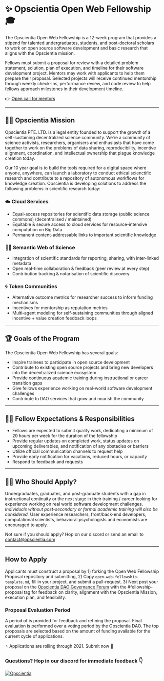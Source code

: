 # ✨ Opscientia Open Web Fellowship 🎓
The Opscientia Open Web Fellowship is a 12-week program that provides a stipend for talented undergraduates, students, and post-doctoral scholars to work on open source software development and basic research that aligns with the Opscientia mission.

Fellows must submit a proposal for review with a detailed problem statement, solution, plan of execution, and timeline for their software development project. Mentors may work with applicants to help them prepare their proposal. Selected projects will receive continued mentorship through weekly check-ins, performance review, and code review to help fellows approach milestones in their development timeline.

 👉 [Open call for mentors]()

---------

## 👩‍🚀 Opscientia Mission
Opscientia PTE. LTD. is a legal entity founded to support the growth of a self-sustaining decentralized science community. We’re a community of science activists, researchers, organisers and enthusiasts that have come together to work on the problems of data sharing, reproducibility, incentive alignment, coordination, and intellectual ownership that plague knowledge creation today.

Our 10 year goal is to build the tools required for a digital space where anyone, anywhere, can launch a laboratory to conduct ethical scienctific research and contribute to a repository of autonomous workflows for knowledge creation. Opscientia is developing solutions to address the following problems in scientific research today:

### ☁️ Cloud Services
- Equal-access repositories for scientific data storage (public science commons) (decentralised / maintained)
- Equitable & secure access to cloud services for resource-intensive computation on Big Data
- Permanent content-addressable links to important scientific knowledge

### 👩‍🏫 Semantic Web of Science
- Integration of scientific standards for reporting, sharing, with inter-linked metadata
- Open real-time collaboration & feedback (peer review at every step)
- Contribution tracking & notarisation of scientific discovery

### 🌀 Token Communities
- Alternative outcome metrics for researcher success to inform funding mechanisms
- Incentives for mentorship as reputation metrics
- Multi-agent modeling for self-sustaining communities through aligned incentive + value creation feedback loops
---------
## 🏆 Goals of the Program
The Opscientia Open Web Fellowship has several goals:
* Inspire trainees to participate in open source development
* Contribute to existing open source projects and bring new developers into the decentralized science ecosystem
* Provide continuous academic training during instructional or career transition gaps
* Give fellows experience working on real-world software development challenges
* Contribute to DAO services that grow and nourish the community
---------
## 👩‍🎓 Fellow Expectations & Responsibilities
* Fellows are expected to submit quality work, dedicating a minimum of 20 hours per week for the duration of the fellowship
* Provide regular updates on completed work, status updates on upcoming deliverables, and notification of any obstacles or barriers
* Utilize official communication channels to request help
* Provide early notification for vacations, reduced hours, or capacity
* Respond to feedback and requests
---------
## 🙋‍♀️ Who Should Apply?
Undergraduates, graduates, and post-graduate students with a gap in instructional continuity or the next stage in their training / career looking for experience working on real world software development challenges. _Individuals without post-secondary or formal academic training will also be considered._
User experience researchers, front/back-end developers, computational scientists, behavioral psychologists and economists are encouraged to apply. 

Not sure if you should apply? Hop on our discord or send an email to contact@opscientia.com

---------
## How to Apply
Applicants must construct a proposal by 1) forking the Open Web Fellowship Proposal repository and submitting, 2) Copy  `open-web-fellowship-template.md`, fill in your project, and submit a pull-request. 3) Next post your proposal on the [Opscientia DAO Governance Forum](hack.opsci.io) with the #fellowship-proposal tag for feedback on clarity, alignment with the Opscientia Mission, execution plan, and feasibility. 

### Proposal Evaluation Period
A period of is provided for feedback and refining the proposal. Final evaluation is performed over a voting period by the Opscientia DAO. The top proposals are selected based on the amount of funding available for the current cycle of applications.

⭐️ Applications are rolling through 2021. Submit now 🍴

### Questions? Hop in our discord for immediate feedback 👇
[![Opscientia](https://img.shields.io/discord/819266495972507699.svg?label=Discord&logo=Discord&colorB=7289da&style=for-the-badge)](https://discord.gg/S3uDbdFKA9)


